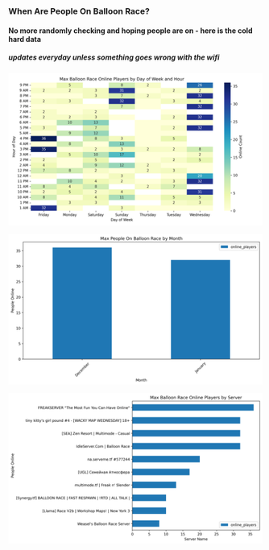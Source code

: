 ### When Are People On Balloon Race?
#### No more randomly checking and hoping people are on - here is the cold hard data

##### updates everyday unless something goes wrong with the wifi

![Heatmap](charts/heatmap.png)

![Monthly Avg](charts/monthly_avg.png)

![Top Servers](charts/top_servers.png)






